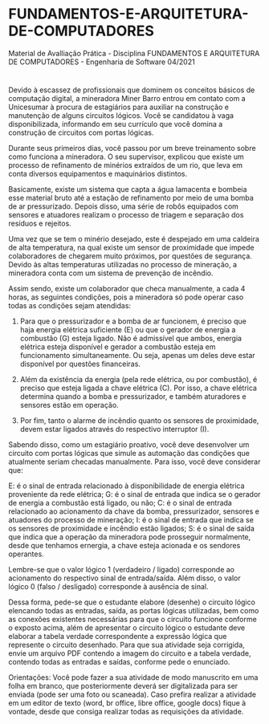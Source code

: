 # FUNDAMENTOS-E-ARQUITETURA-DE-COMPUTADORES
Material de Avalliação Prática - Disciplina FUNDAMENTOS E ARQUITETURA DE COMPUTADORES - Engenharia de Software  04/2021
#
Devido à escassez de profissionais que dominem os conceitos básicos de computação digital, a mineradora Miner Barro entrou em contato com a Unicesumar à procura de estagiários para auxiliar na construção e manutenção de alguns circuitos lógicos. Você se candidatou à vaga disponibilizada, informando em seu currículo que você domina a construção de circuitos com portas lógicas.

Durante seus primeiros dias, você passou por um breve treinamento sobre como funciona a mineradora. O seu supervisor, explicou que existe um processo de refinamento de minérios extraídos de um rio, que leva em conta diversos equipamentos e maquinários distintos.

Basicamente, existe um sistema que capta a água lamacenta e bombeia esse material bruto até a estação de refinamento por meio de uma bomba de ar pressurizado. Depois disso, uma série de robôs equipados com sensores e atuadores realizam o processo de triagem e separação dos resíduos e rejeitos.

Uma vez que se tem o minério desejado, este é despejado em uma caldeira de alta temperatura, na qual existe um sensor de proximidade que impede colaboradores de chegarem muito próximos, por questões de segurança. Devido às altas temperaturas utilizadas no processo de mineração, a mineradora conta com um sistema de prevenção de incêndio.

Assim sendo, existe um colaborador que checa manualmente, a cada 4 horas, as seguintes condições, pois a mineradora só pode operar caso todas as condições sejam atendidas:

1) Para que o pressurizador e a bomba de ar funcionem, é preciso que haja energia elétrica suficiente (E) ou que o gerador de energia a combustão (G) esteja ligado. Não é admissível que ambos, energia elétrica esteja disponível e gerador a combustão esteja em funcionamento simultaneamente. Ou seja, apenas um deles deve estar disponível por questões financeiras.

2) Além da existência da energia (pela rede elétrica, ou por combustão), é preciso que esteja ligada a chave elétrica (C). Por isso, a chave elétrica determina quando a bomba e pressurizador, e também aturadores e sensores estão em operação.

3) Por fim, tanto o alarme de incêndio quanto os sensores de proximidade, devem estar ligados através do respectivo interruptor (I).

Sabendo disso, como um estagiário proativo, você deve desenvolver um circuito com portas lógicas que simule as automação das condições que atualmente seriam checadas manualmente. Para isso, você deve considerar que:

E: é o sinal de entrada relacionado à disponibilidade de energia elétrica proveniente da rede elétrica;
G: é o sinal de entrada que indica se o gerador de energia a combustão está ligado, ou não;
C: é o sinal de entrada relacionado ao acionamento da chave da bomba, pressurizador, sensores e atuadores do processo de mineração;
I: é o sinal de entrada que indica se os sensores de proximidade e incêndio estão ligados;
S: é o sinal de saída que indica que a operação da mineradora pode prosseguir normalmente, desde que tenhamos ernergia, a chave esteja acionada e os sendores operantes.

Lembre-se que o valor lógico 1 (verdadeiro / ligado) corresponde ao acionamento do respectivo sinal de entrada/saída. Além disso, o valor lógico 0 (falso / desligado) corresponde à ausência de sinal.

Dessa forma, pede-se que o estudante elabore (desenhe) o circuito lógico elencando todas as entradas, saída, as portas lógicas utilizadas, bem como as conexões existentes necessárias para que o circuito funcione conforme o exposto acima, além de apresentar o circuito lógico o estudante deve elaborar a tabela verdade correspondente a expressão lógica que represente o circuito desenhado. Para que sua atividade seja corrigida, envie um arquivo PDF contendo a imagem do circuito e a tabela verdade, contendo todas as entradas e saídas, conforme pede o enunciado.

Orientações:
Você pode fazer a sua atividade de modo manuscrito em uma folha em branco, que posteriormente deverá ser digitalizada para ser enviada (pode ser uma foto ou scaneada).
Caso prefira realizar a atividade em um editor de texto (word, br office, libre office, google docs) fique à vontade, desde que consiga realizar todas as requisições da atividade.  
